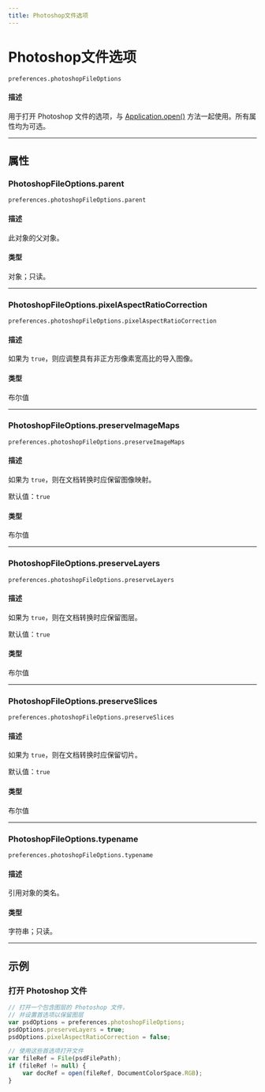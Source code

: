 ```yaml
---
title: Photoshop文件选项
---
```

# Photoshop文件选项

`preferences.photoshopFileOptions`

#### 描述

用于打开 Photoshop 文件的选项，与 [Application.open()](Application.md#applicationopen) 方法一起使用。所有属性均为可选。

---

## 属性

### PhotoshopFileOptions.parent

`preferences.photoshopFileOptions.parent`

#### 描述

此对象的父对象。

#### 类型

对象；只读。

---

### PhotoshopFileOptions.pixelAspectRatioCorrection

`preferences.photoshopFileOptions.pixelAspectRatioCorrection`

#### 描述

如果为 `true`，则应调整具有非正方形像素宽高比的导入图像。

#### 类型

布尔值

---

### PhotoshopFileOptions.preserveImageMaps

`preferences.photoshopFileOptions.preserveImageMaps`

#### 描述

如果为 `true`，则在文档转换时应保留图像映射。

默认值：`true`

#### 类型

布尔值

---

### PhotoshopFileOptions.preserveLayers

`preferences.photoshopFileOptions.preserveLayers`

#### 描述

如果为 `true`，则在文档转换时应保留图层。

默认值：`true`

#### 类型

布尔值

---

### PhotoshopFileOptions.preserveSlices

`preferences.photoshopFileOptions.preserveSlices`

#### 描述

如果为 `true`，则在文档转换时应保留切片。

默认值：`true`

#### 类型

布尔值

---

### PhotoshopFileOptions.typename

`preferences.photoshopFileOptions.typename`

#### 描述

引用对象的类名。

#### 类型

字符串；只读。

---

## 示例

### 打开 Photoshop 文件

```javascript
// 打开一个包含图层的 Photoshop 文件，
// 并设置首选项以保留图层
var psdOptions = preferences.photoshopFileOptions;
psdOptions.preserveLayers = true;
psdOptions.pixelAspectRatioCorrection = false;

// 使用这些首选项打开文件
var fileRef = File(psdFilePath);
if (fileRef != null) {
    var docRef = open(fileRef, DocumentColorSpace.RGB);
}
```